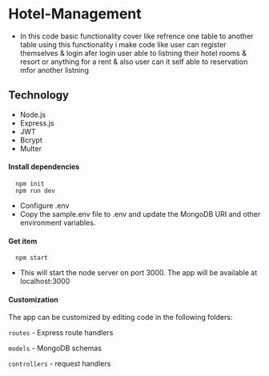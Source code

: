 # Hotel-Management
- In this code basic functionality cover like refrence one table to another table using this functionality i make code like user can register themselves & login afer login user able to listning their hotel rooms & resort or anything for a rent & also user can it self able to reservation mfor another listning

## Technology
- Node.js
- Express.js
- JWT
- Bcrypt
- Multer

#### Install dependencies

```http
  npm init
  npm run dev
```
- Configure .env
- Copy the sample.env file to .env and update the MongoDB URI and other environment variables.

#### Get item

```http
  npm start
```
- This will start the node server on port 3000. The app will be available at localhost:3000

#### Customization
The app can be customized by editing code in the following folders:

 ```routes``` - Express route handlers

```models``` - MongoDB schemas

```controllers``` - request handlers
